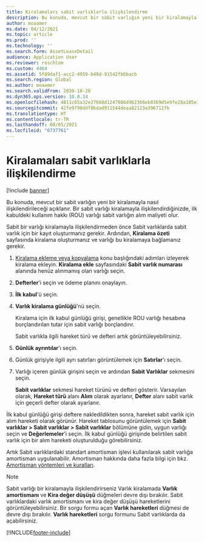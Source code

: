 ```yaml
---
title: Kiralamaları sabit varlıklarla ilişkilendirme
description: Bu konuda, mevcut bir sabit varlığın yeni bir kiralamayla nasıl ilişkilendirileceği açıklanır.
author: moaamer
ms.date: 04/12/2021
ms.topic: article
ms.prod: ''
ms.technology: ''
ms.search.form: AssetLeaseDetail
audience: Application User
ms.reviewer: roschlom
ms.custom: 4464
ms.assetid: 5f89daf1-acc2-4959-b48d-91542fb6bacb
ms.search.region: Global
ms.author: moaamer
ms.search.validFrom: 2020-10-28
ms.dyn365.ops.version: 10.0.14
ms.openlocfilehash: 4811c65a32e27668d1247086d962366eb8369d5e9fe28a105e1d6a020bca325d
ms.sourcegitcommit: 42fe9790ddf0bdad911544deaa82123a396712fb
ms.translationtype: HT
ms.contentlocale: tr-TR
ms.lasthandoff: 08/05/2021
ms.locfileid: "6737761"
---
```

# <a name="associate-fixed-assets-with-leases"></a>Kiralamaları sabit varlıklarla ilişkilendirme

[!include [banner](../includes/banner.md)]

Bu konuda, mevcut bir sabit varlığın yeni bir kiralamayla nasıl ilişkilendirileceği açıklanır. Bir sabit varlığı kiralamayla ilişkilendirdiğinizde, ilk kabuldeki kullanım hakkı (ROU) varlığı sabit varlığın alım maliyeti olur.

Sabit bir varlığı kiralamayla ilişkilendirmeden önce Sabit varlıklarda sabit varlık için bir kayıt oluşturmanız gerekir. Ardından, **Kiralama özeti** sayfasında kiralama oluşturmanız ve varlığı bu kiralamaya bağlamanız gerekir.

1. [Kiralama ekleme veya kopyalama](add-lease.md) konu başlığındaki adımları izleyerek kiralama ekleyin. **Kiralama ekle** sayfasındaki **Sabit varlık numarası** alanında henüz alınmamış olan varlığı seçin.
2. **Defterler**'i seçin ve ödeme planını onaylayın.
3. **İlk kabul**'ü seçin.
4. **Varlık kiralama günlüğü**'nü seçin.

    Kiralama için ilk kabul günlüğü girişi, genellikle ROU varlığı hesabına borçlandırılan tutar için sabit varlığı borçlandırır.

    Sabit varlıkla ilgili hareket türü ve defteri artık görüntüleyebilirsiniz.

5. **Günlük ayrıntılar**'ı seçin.
6. Günlük girişiyle ilgili ayrı satırları görüntülemek için **Satırlar**'ı seçin.
7. Varlığı içeren günlük girişini seçin ve ardından **Sabit Varlıklar** sekmesini seçin.

    **Sabit varlıklar** sekmesi hareket türünü ve defteri gösterir. Varsayılan olarak, **Hareket türü** alanı **Alım** olarak ayarlanır, **Defter** alanı sabit varlık için geçerli defter olarak ayarlanır.

İlk kabul günlüğü girişi deftere nakledildikten sonra, hareket sabit varlık için alım hareketi olarak görünür. Hareket tablosunu görüntülemek için **Sabit varlıklar \> Sabit varlıklar \> Sabit varlıklar** bölümüne gidin, uygun varlığı seçin ve **Değerlemeler**'i seçin. İlk kabul günlüğü girişinde belirtilen sabit varlık için bir alım hareketi oluşturulduğu görebilirsiniz.

Artık Sabit varlıklardaki standart amortisman işlevi kullanılarak sabit varlığa amortisman uygulanabilir. Amortisman hakkında daha fazla bilgi için bkz. [Amortisman yöntemleri ve kuralları](../fixed-assets/depreciation-methods-conventions.md).

> [!NOTE]
> Sabit varlığı bir kiralamayla ilişkilendirirseniz Varlık kiralamada **Varlık amortismanı** ve **Kira değer düşüşü** düğmeleri devre dışı bırakılır. Sabit varlıklardaki varlık amortismanı ve kira değer düşüşü hareketlerini görüntüleyebilirsiniz. Bir sorgu formu açan **Varlık hareketleri** düğmesi de devre dışı bırakılır. **Varlık hareketleri** sorgu formunu Sabit varlıklarda da açabilirsiniz.  


[!INCLUDE[footer-include](../../includes/footer-banner.md)]
